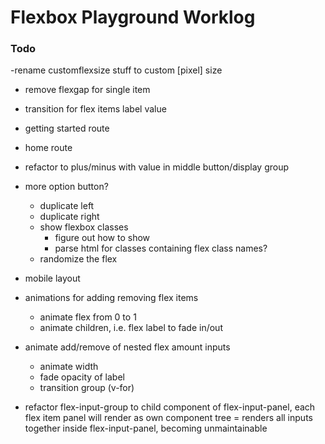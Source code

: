 # Flexbox Playground Worklog



### Todo
-rename customflexsize stuff to custom [pixel] size
- remove flexgap for single item
- transition for flex items label value
- getting started route
- home route
- refactor to plus/minus with value in middle button/display group
- more option button?
  - duplicate left
  - duplicate right
  - show flexbox classes
    - figure out how to show
    - parse html for classes containing flex class names?
  - randomize the flex
- mobile layout
- animations for adding removing flex items
  - animate flex from 0 to 1
  - animate children, i.e. flex label to fade in/out
- animate add/remove of nested flex amount inputs
  - animate width
  - fade opacity of label
  - transition group (v-for)

- refactor flex-input-group to child component of flex-input-panel, each flex item panel will render as own component tree
  = renders all inputs together inside flex-input-panel, becoming unmaintainable
